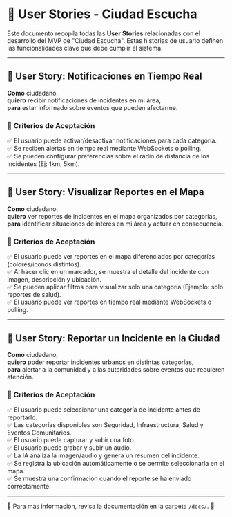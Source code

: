# 📌 User Stories - Ciudad Escucha

Este documento recopila todas las **User Stories** relacionadas con el desarrollo del MVP de "Ciudad Escucha". Estas historias de usuario definen las funcionalidades clave que debe cumplir el sistema.

---

## 📌 User Story: Notificaciones en Tiempo Real
**Como** ciudadano,  
**quiero** recibir notificaciones de incidentes en mi área,  
**para** estar informado sobre eventos que pueden afectarme.  

### 🎯 Criterios de Aceptación
✅ El usuario puede activar/desactivar notificaciones para cada categoría.  
✅ Se reciben alertas en tiempo real mediante WebSockets o polling.  
✅ Se pueden configurar preferencias sobre el radio de distancia de los incidentes (Ej: 1km, 5km).  

---

## 📌 User Story: Visualizar Reportes en el Mapa
**Como** ciudadano,  
**quiero** ver reportes de incidentes en el mapa organizados por categorías,  
**para** identificar situaciones de interés en mi área y actuar en consecuencia.  

### 🎯 Criterios de Aceptación
✅ El usuario puede ver reportes en el mapa diferenciados por categorías (colores/iconos distintos).  
✅ Al hacer clic en un marcador, se muestra el detalle del incidente con imagen, descripción y ubicación.  
✅ Se pueden aplicar filtros para visualizar solo una categoría (Ejemplo: solo reportes de salud).  
✅ El usuario puede ver reportes en tiempo real mediante WebSockets o polling.  

---

## 📌 User Story: Reportar un Incidente en la Ciudad
**Como** ciudadano,  
**quiero** poder reportar incidentes urbanos en distintas categorías,  
**para** alertar a la comunidad y a las autoridades sobre eventos que requieren atención.  

### 🎯 Criterios de Aceptación
✅ El usuario puede seleccionar una categoría de incidente antes de reportarlo.  
✅ Las categorías disponibles son Seguridad, Infraestructura, Salud y Eventos Comunitarios.  
✅ El usuario puede capturar y subir una foto.  
✅ El usuario puede grabar y subir un audio.  
✅ La IA analiza la imagen/audio y genera un resumen del incidente.  
✅ Se registra la ubicación automáticamente o se permite seleccionarla en el mapa.  
✅ Se muestra una confirmación cuando el reporte se ha enviado correctamente.  

---

🔗 Para más información, revisa la documentación en la carpeta `/docs/`. 🚀